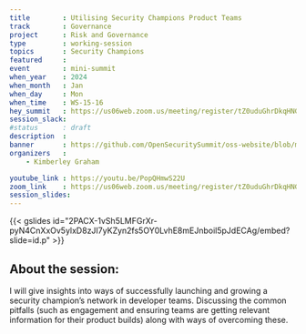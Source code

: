 ```yaml
---
title        : Utilising Security Champions Product Teams
track        : Governance
project      : Risk and Governance
type         : working-session
topics       : Security Champions
featured     :
event        : mini-summit
when_year    : 2024
when_month   : Jan
when_day     : Mon
when_time    : WS-15-16
hey_summit   : https://us06web.zoom.us/meeting/register/tZ0uduGhrDkqHNG-vs9stD5bIgPmYOCCc03P
session_slack:
#status      : draft
description  :
banner       : https://github.com/OpenSecuritySummit/oss-website/blob/main/content/sessions/2024/mini-summits/Jan/banners/utilizing%20security%20champions.jpeg?raw=true
organizers   :
    - Kimberley Graham

youtube_link : https://youtu.be/PopQHmwS22U
zoom_link    : https://us06web.zoom.us/meeting/register/tZ0uduGhrDkqHNG-vs9stD5bIgPmYOCCc03P
session_slides:
---
```

{{< gslides id="2PACX-1vSh5LMFGrXr-pyN4CnXxOv5ylxD8zJI7yKZyn2fs5OY0LvhE8mEJnboil5pJdECAg/embed?slide=id.p" >}}


## About the session:
I will give insights into ways of successfully launching and growing a security champion’s network in developer teams. Discussing the common pitfalls (such as engagement and ensuring teams are getting relevant information for their product builds) along with ways of overcoming these.
